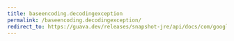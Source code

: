 ```yaml
---
title: baseencoding.decodingexception
permalink: /baseencoding.decodingexception/
redirect_to: https://guava.dev/releases/snapshot-jre/api/docs/com/google/common/io/BaseEncoding.DecodingException.html
---
```

